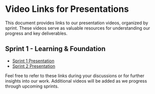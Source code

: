 # Video Links for Presentations
This document provides links to our presentation videos, organized by sprint. These videos serve as valuable resources for understanding our progress and key deliverables.

## Sprint 1 - Learning & Foundation
- [Sprint 1 Presentation](https://youtu.be/xjFwLgdC-io)
- [Sprint 2 Presentation](https://youtu.be/chs6M8d50AE)

Feel free to refer to these links during your discussions or for further insights into our work. Additional videos will be added as we progress through upcoming sprints.
